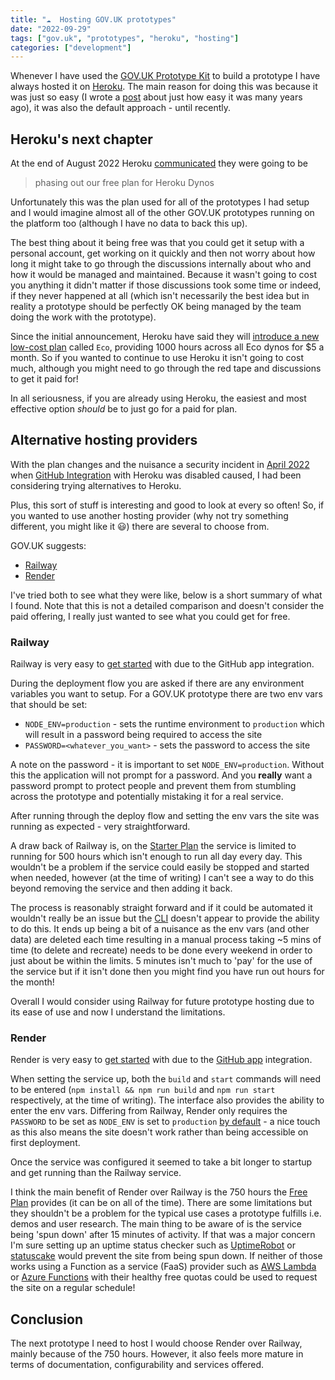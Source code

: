 ```yaml
---
title: "☁️  Hosting GOV.UK prototypes"
date: "2022-09-29"
tags: ["gov.uk", "prototypes", "heroku", "hosting"]
categories: ["development"]
---
```


Whenever I have used the
[GOV.UK Prototype Kit](https://govuk-prototype-kit.herokuapp.com/)
to build a prototype I have always hosted it on
[Heroku](https://www.heroku.com/). The main reason for doing this was because
it was just so easy (I wrote a
[post](./posts/how-to-setup-a-simple-heroku-pipeline/) about just how easy it
was many years ago), it was also the default approach - until recently.

## Heroku's next chapter

At the end of August 2022 Heroku
[communicated](https://blog.heroku.com/next-chapter) they were going to be
> phasing out our free plan for Heroku Dynos

Unfortunately this was the plan used for all of the prototypes I had setup and
I would imagine almost all of the other GOV.UK prototypes running on the
platform too (although I have no data to back this up).

The best thing about it being free was that you could get it setup with a
personal account, get working on it quickly and then not worry about how long
it might take to go through the discussions internally about who and how it
would be managed and maintained. Because it wasn't going to cost you
anything it didn't matter if those discussions took some time or indeed, if
they never happened at all (which isn't necessarily the best idea but in
reality a prototype should be perfectly OK being managed by the team doing the
work with the prototype).

Since the initial announcement, Heroku have said they will
[introduce a new low-cost plan](https://blog.heroku.com/new-low-cost-plans)
called `Eco`, providing 1000 hours across all Eco dynos for $5 a month. So
if you wanted to continue to use Heroku it isn't going to cost much,
although you might need to go through the red tape and discussions to get it
paid for!

In all seriousness, if you are already using Heroku, the easiest and most
effective option _should_ be to just go for a paid for plan.

## Alternative hosting providers

With the plan changes and the nuisance a security incident in [April 2022](https://status.heroku.com/incidents/2413) when
[GitHub Integration](https://blog.heroku.com/github-integration-update) with
Heroku was disabled caused, I had been considering trying alternatives to
Heroku.

Plus, this sort of stuff is interesting and good to look at every so often! So,
if you wanted to use another hosting provider (why not try something
different, you might like it 😃) there are several to choose from.

GOV.UK suggests:

- [Railway](https://railway.app/new/github)
- [Render](https://render.com/docs/github)

I've tried both to see what they were like, below is a short summary of what I
found. Note that this is not a detailed comparison and doesn't consider the
paid offering, I really just wanted to see what you could get for free.

### Railway

Railway is very easy to
[get started](https://docs.railway.app/getting-started) with due to the
GitHub app integration.

During the deployment flow you are asked if there are
any environment variables you want to setup. For a GOV.UK prototype there are
two env vars that should be set:

- `NODE_ENV=production` - sets the runtime environment to `production` which
  will result in a password being required to access the site
- `PASSWORD=<whatever_you_want>` - sets the password to access the site

A note on the password - it is important to set `NODE_ENV=production`. Without
this the application will not prompt for a password. And you **really** want a
password prompt to protect people and prevent them from stumbling across the
prototype and potentially mistaking it for a real service.

After running through the deploy flow and setting the env vars the site was
running as expected - very straightforward.

A draw back of Railway is, on the
[Starter Plan](https://docs.railway.app/reference/plans) the service is limited
to running for 500 hours which isn't enough to run all day every day. This
wouldn't be a problem if the service could easily be stopped and started when
needed, however (at the time of writing) I can't see a way to do this beyond
removing the service and then adding it back.

The process is reasonably
straight forward and if it could be automated it wouldn't really be an issue
but the [CLI](https://docs.railway.app/reference/cli-api) doesn't appear to
provide the ability to do this. It ends up being a bit of a nuisance as
the env vars (and other data) are deleted each time resulting in a
manual process taking ~5 mins of time (to delete and recreate) needs to be
done every weekend in order to just about be within the limits. 5 minutes isn't
much to 'pay' for the use of the service but if it isn't done then you might
find you have run out hours for the month!

Overall I would consider using Railway for future prototype hosting due to its
ease of use and now I understand the limitations.

### Render

Render is very easy to
[get started](https://render.com/docs/deploy-node-express-app) with due to the
[GitHub app](https://render.com/docs/github) integration.

When setting the service up, both the `build` and `start` commands will need to
be entered (`npm install && npm run build` and `npm run start`
respectively, at the time of writing). The interface also provides the ability
to enter the env vars. Differing from Railway, Render only requires the
`PASSWORD` to be set as `NODE_ENV` is set to `production`
[by default](https://render.com/docs/environment-variables#node) - a nice touch
as this also means the site doesn't work rather than being accessible on first
deployment.

Once the service was configured it seemed to take a bit longer to startup and
get running than the Railway service.

I think the main benefit of Render over Railway is the 750 hours the
[Free Plan](https://render.com/docs/free#free-web-services) provides (it can be
on all of the time). There are some limitations but they shouldn't be
a problem for the typical use cases a prototype fulfills i.e. demos and user
research. The main thing to be aware of is the service being 'spun down' after
15 minutes of activity. If that was a major concern I'm sure setting up an
uptime status checker such as [UptimeRobot](https://uptimerobot.com/pricing/)
or [statuscake](https://www.statuscake.com/pricing/) would prevent the site
from being spun down. If neither of those works using a Function as a
service (FaaS) provider such as [AWS Lambda](https://aws.amazon.com/lambda/) or
[Azure Functions](https://azure.microsoft.com/en-gb/products/functions/#overview)
with their healthy free quotas could be used to request the site on a regular
schedule!

## Conclusion

The next prototype I need to host I would choose Render over Railway, mainly
because of the 750 hours. However, it also feels more mature in terms of
documentation, configurability and services offered.
